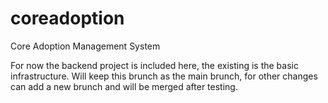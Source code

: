 # coreadoption
Core Adoption Management System

For now the backend project is included here, the existing is the basic infrastructure.
Will keep this brunch as the main brunch, for other changes can add a new brunch and will be merged after testing.


